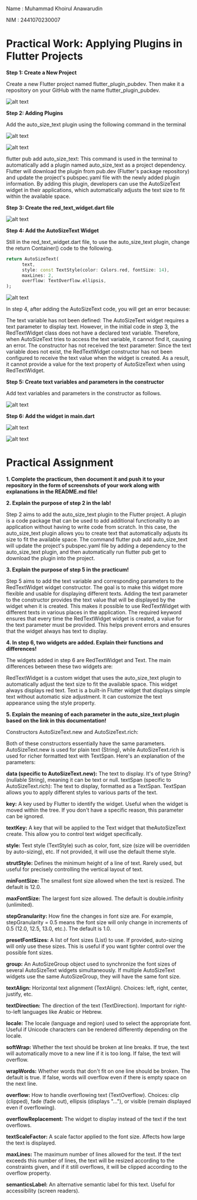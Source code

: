 Name : Muhammad Khoirul Anawarudin

NIM  : 2441070230007


# **Practical Work: Applying Plugins in Flutter Projects**

**Step 1: Create a New Project**

Create a new Flutter project named flutter_plugin_pubdev. Then make it a repository on your GitHub with the name flutter_plugin_pubdev.

![alt text](img/image1.png)

**Step 2: Adding Plugins**

Add the auto_size_text plugin using the following command in the terminal

![alt text](img/image2.png)

![alt text](img/image3.png)

flutter pub add auto_size_text: This command is used in the terminal to automatically add a plugin named auto_size_text as a project dependency. Flutter will download the plugin from pub.dev (Flutter's package repository) and update the project's pubspec.yaml file with the newly added plugin information. By adding this plugin, developers can use the AutoSizeText widget in their applications, which automatically adjusts the text size to fit within the available space.

**Step 3: Create the red_text_widget.dart file**

![alt text](img/image4.png)

**Step 4: Add the AutoSizeText Widget**

Still in the red_text_widget.dart file, to use the auto_size_text plugin, change the return Container() code to the following.

```dart
return AutoSizeText(
      text,
      style: const TextStyle(color: Colors.red, fontSize: 14),
      maxLines: 2,
      overflow: TextOverflow.ellipsis,
);
```

![alt text](img/image5.png)

In step 4, after adding the AutoSizeText code, you will get an error because:

The text variable has not been defined: The AutoSizeText widget requires a text parameter to display text. However, in the initial code in step 3, the RedTextWidget class does not have a declared text variable. Therefore, when AutoSizeText tries to access the text variable, it cannot find it, causing an error.
The constructor has not received the text parameter: Since the text variable does not exist, the RedTextWidget constructor has not been configured to receive the text value when the widget is created. As a result, it cannot provide a value for the text property of AutoSizeText when using RedTextWidget.

**Step 5: Create text variables and parameters in the constructor**

Add text variables and parameters in the constructor as follows.

![alt text](img/image6.png)

**Step 6: Add the widget in main.dart**

![alt text](img/image7.png)

![alt text](img/image8.png)

# **Practical Assignment**

**1. Complete the practicum, then document it and push it to your repository in the form of screenshots of your work along with explanations in the README.md file!**

**2. Explain the purpose of step 2 in the lab!**

Step 2 aims to add the auto_size_text plugin to the Flutter project. A plugin is a code package that can be used to add additional functionality to an application without having to write code from scratch. In this case, the auto_size_text plugin allows you to create text that automatically adjusts its size to fit the available space.
The command flutter pub add auto_size_text will update the project's pubspec.yaml file by adding a dependency to the auto_size_text plugin, and then automatically run flutter pub get to download the plugin into the project.

**3. Explain the purpose of step 5 in the practicum!**

Step 5 aims to add the text variable and corresponding parameters to the RedTextWidget widget constructor. The goal is to make this widget more flexible and usable for displaying different texts.
Adding the text parameter to the constructor provides the text value that will be displayed by the widget when it is created. This makes it possible to use RedTextWidget with different texts in various places in the application.
The required keyword ensures that every time the RedTextWidget widget is created, a value for the text parameter must be provided. This helps prevent errors and ensures that the widget always has text to display.

**4. In step 6, two widgets are added. Explain their functions and differences!**

The widgets added in step 6 are RedTextWidget and Text. The main differences between these two widgets are:

RedTextWidget is a custom widget that uses the auto_size_text plugin to automatically adjust the text size to fit the available space. This widget always displays red text.
Text is a built-in Flutter widget that displays simple text without automatic size adjustment. It can customize the text appearance using the style property.

**5. Explain the meaning of each parameter in the auto_size_text plugin based on the link in this documentation!**

Constructors AutoSizeText.new and AutoSizeText.rich:

Both of these constructors essentially have the same parameters. AutoSizeText.new is used for plain text (String), while AutoSizeText.rich is used for richer formatted text with TextSpan. Here's an explanation of the parameters:

**data (specific to AutoSizeText.new):** The text to display. It's of type String? (nullable String), meaning it can be text or null.
textSpan (specific to AutoSizeText.rich): The text to display, formatted as a TextSpan. TextSpan allows you to apply different styles to various parts of the text.

**key:** A key used by Flutter to identify the widget. Useful when the widget is moved within the tree. If you don't have a specific reason, this parameter can be ignored.

**textKey:** A key that will be applied to the Text widget that theAutoSizeText create. This allow you to control text widget specifically.

**style:** Text style (TextStyle) such as color, font, size (size will be overridden by auto-sizing), etc. If not provided, it will use the default theme style.

**strutStyle:** Defines the minimum height of a line of text. Rarely used, but useful for precisely controlling the vertical layout of text.

**minFontSize:** The smallest font size allowed when the text is resized. The default is 12.0.

**maxFontSize:** The largest font size allowed. The default is double.infinity (unlimited).

**stepGranularity:** How fine the changes in font size are. For example, stepGranularity = 0.5 means the font size will only change in increments of 0.5 (12.0, 12.5, 13.0, etc.). The default is 1.0.

**presetFontSizes:** A list of font sizes (List<double>) to use. If provided, auto-sizing will only use these sizes. This is useful if you want tighter control over the possible font sizes.

**group:** An AutoSizeGroup object used to synchronize the font sizes of several AutoSizeText widgets simultaneously. If multiple AutoSizeText widgets use the same AutoSizeGroup, they will have the same font size.

**textAlign:** Horizontal text alignment (TextAlign). Choices: left, right, center, justify, etc.

**textDirection:** The direction of the text (TextDirection). Important for right-to-left languages ​​like Arabic or Hebrew.

**locale:** The locale (language and region) used to select the appropriate font. Useful if Unicode characters can be rendered differently depending on the locale.

**softWrap:** Whether the text should be broken at line breaks. If true, the text will automatically move to a new line if it is too long. If false, the text will overflow.

**wrapWords:** Whether words that don't fit on one line should be broken. The default is true. If false, words will overflow even if there is empty space on the next line.

**overflow:** How to handle overflowing text (TextOverflow). Choices: clip (clipped), fade (fade out), ellipsis (displays "..."), or visible (remain displayed even if overflowing).

**overflowReplacement:** The widget to display instead of the text if the text overflows.

**textScaleFactor:** A scale factor applied to the font size. Affects how large the text is displayed.

**maxLines:** The maximum number of lines allowed for the text. If the text exceeds this number of lines, the text will be resized according to the constraints given, and if it still overflows, it will be clipped according to the overflow property.

**semanticsLabel:** An alternative semantic label for this text. Useful for accessibility (screen readers).